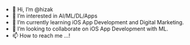 - 👋 Hi, I’m @hizak
- 👀 I’m interested in AI/ML/DL/Apps
- 🌱 I’m currently learning iOS App Development and Digital Marketing.
- 💞️ I’m looking to collaborate on iOS App Development with ML.
- 📫 How to reach me ...!

<!---
hizak/hizak is a ✨ special ✨ repository because its `README.md` (this file) appears on your GitHub profile.
You can click the Preview link to take a look at your changes.
--->

